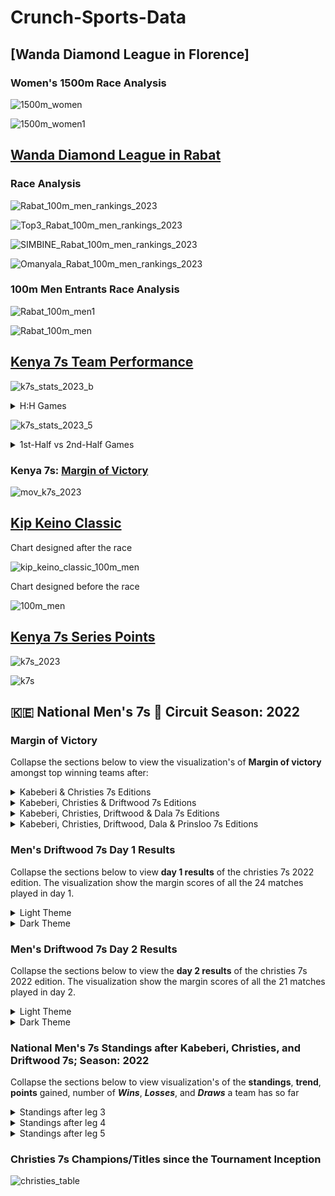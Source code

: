 # Crunch-Sports-Data

## [Wanda Diamond League in Florence]

### Women's 1500m Race Analysis

![1500m_women](https://github.com/manassehoduor/Crunch-Sports-Data/assets/20558188/5ca16dff-4772-4049-bb01-8c1ff375b465)

![1500m_women1](https://github.com/manassehoduor/Crunch-Sports-Data/assets/20558188/fd352c23-d0bf-43bd-8a43-21fd80a50a5a)

## [Wanda Diamond League in Rabat](https://github.com/manassehoduor/Crunch-Sports-Data/tree/main/Track%20%26%20Field%20Sports/Men/100%20m)

### Race Analysis

![Rabat_100m_men_rankings_2023](https://github.com/manassehoduor/Crunch-Sports-Data/assets/20558188/07cfa635-fa36-4b3b-bd7c-32b04b8e96ff)


![Top3_Rabat_100m_men_rankings_2023](https://github.com/manassehoduor/Crunch-Sports-Data/assets/20558188/0312788c-cb3b-45d4-9674-45a7ce8372b2)


![SIMBINE_Rabat_100m_men_rankings_2023](https://github.com/manassehoduor/Crunch-Sports-Data/assets/20558188/a7bcf3b8-cb3b-4317-ac0a-d2eff21fd8ec)


![Omanyala_Rabat_100m_men_rankings_2023](https://github.com/manassehoduor/Crunch-Sports-Data/assets/20558188/702b3f76-8d92-4994-805b-c499cfd014e2)

### 100m Men Entrants Race Analysis

![Rabat_100m_men1](https://github.com/manassehoduor/Crunch-Sports-Data/assets/20558188/d8373028-3afa-4af7-b5cc-c3a94c095b7f)

![Rabat_100m_men](https://github.com/manassehoduor/Crunch-Sports-Data/assets/20558188/c7e4e2f6-9e14-477b-bbd1-567d65d96486)

## [Kenya 7s Team Performance](https://github.com/manassehoduor/Crunch-Sports-Data/tree/main/Kenya_7s/Season_2023)

![k7s_stats_2023_b](https://github.com/manassehoduor/Crunch-Sports-Data/assets/20558188/cd43b54e-a4d2-4a7c-bfbe-97ed68865490)

<details><summary>H:H Games</summary>

![k7s_stats_2023_a](https://github.com/manassehoduor/Crunch-Sports-Data/assets/20558188/791d6678-bfbf-463d-b66c-e1fad55f33da)

</details>

![k7s_stats_2023_5](https://github.com/manassehoduor/Crunch-Sports-Data/assets/20558188/5e4e00da-c1cf-4bec-97fc-4217a124732d)

<details><summary>1st-Half vs 2nd-Half Games</summary>

![k7s_stats_2023_1](https://github.com/manassehoduor/Crunch-Sports-Data/assets/20558188/58fd9b96-f9d8-4691-9eda-cc611f4f61f1)
![k7s_stats_2023_2](https://github.com/manassehoduor/Crunch-Sports-Data/assets/20558188/9b0e4bac-fc88-40b7-9aab-531d84d49ab1)
![k7s_stats_2023_3](https://github.com/manassehoduor/Crunch-Sports-Data/assets/20558188/983f145e-b723-4986-b143-59e6b13befcc)
![k7s_stats_2023_4](https://github.com/manassehoduor/Crunch-Sports-Data/assets/20558188/80c18ecc-816f-4eee-9baa-ff213bb8b159)
![k7s_stats_2023_6](https://github.com/manassehoduor/Crunch-Sports-Data/assets/20558188/9e637218-8653-4aa1-a9b3-79a7048dcdea)
 
</details>

### Kenya 7s: [Margin of Victory]((https://github.com/manassehoduor/Crunch-Sports-Data/tree/main/Kenya_7s/Season_2023))

![mov_k7s_2023](https://github.com/manassehoduor/Crunch-Sports-Data/assets/20558188/31a9c9ac-6c58-4a97-9b35-5ec4fd64e3b7)

## [Kip Keino Classic](https://github.com/manassehoduor/Crunch-Sports-Data/tree/main/Track%20%26%20Field%20Sports/Men/100%20m)

Chart designed after the race

![kip_keino_classic_100m_men](https://github.com/manassehoduor/Crunch-Sports-Data/assets/20558188/213e4685-9323-4612-8dad-7226e287ae2f)

Chart designed before the race

![100m_men](https://github.com/manassehoduor/Crunch-Sports-Data/assets/20558188/307045fc-9d89-4df9-b7cb-42c603206243)

## [Kenya 7s Series Points](https://github.com/manassehoduor/Crunch-Sports-Data/tree/main/Kenya_7s/Season_2023)

![k7s_2023](https://github.com/manassehoduor/Crunch-Sports-Data/assets/20558188/d0a5c176-ad4b-4a1a-9ddd-e8fc8e3e7060)

![k7s](https://github.com/manassehoduor/Crunch-Sports-Data/assets/20558188/31fa1ffd-de8c-458b-aa68-8cf82a5bafe9)

## :kenya: National Men's 7s :rugby_football: Circuit Season: 2022

### Margin of Victory

Collapse the sections below to view the visualization's of **Margin of victory** amongst top winning teams after:

<details><summary>Kabeberi & Christies 7s Editions</summary>
  
![#Margin of Victory](https://user-images.githubusercontent.com/20558188/174490282-ced7842b-0811-4226-8b6d-62918f4df1dc.png)
  
</details>

<details><summary>Kabeberi, Christies & Driftwood 7s Editions</summary> 
  
![#Margin of Victory#3](https://user-images.githubusercontent.com/20558188/175767561-0f401dd7-d53f-4e19-8fbf-d7d3e812272f.png)
  
</details>

<details><summary>Kabeberi, Christies, Driftwood & Dala 7s Editions</summary>
  
![#Margin of Victory#4](https://user-images.githubusercontent.com/20558188/177976668-cd3e03f8-519a-4dd9-8c78-069d13f59892.png)
  
</details>

<details><summary>Kabeberi, Christies, Driftwood, Dala & Prinsloo 7s Editions</summary>
  
![#Margin of Victory#5](https://user-images.githubusercontent.com/20558188/178668239-18e28694-3d0c-4ca2-a6ab-bab69780dda1.png)
  
</details>

### Men's Driftwood 7s Day 1 Results

Collapse the sections below to view **day 1 results** of the christies 7s 2022 edition. The visualization show the margin scores of all the 24 matches played in day 1.

<details><summary>Light Theme</summary>

![2022_Driftwood7s_D1](https://user-images.githubusercontent.com/20558188/174490398-8453cc02-da4a-4c80-a564-62cd1dbbfd9f.png)

</details>

<details><summary>Dark Theme</summary>

![2022_Driftwood7s_D2](https://user-images.githubusercontent.com/20558188/174490410-a01dfc97-1c43-4378-9313-1e49580df038.png)

</details>

### Men's Driftwood 7s Day 2 Results

Collapse the sections below to view the **day 2 results** of the christies 7s 2022 edition. The visualization show the margin scores of all the 21 matches played in day 2.

<details><summary>Light Theme</summary>

![2022_Driftwood7s_D2_f](https://user-images.githubusercontent.com/20558188/174519029-b095458c-7383-498c-ad8a-96a8e75f714e.png)

</details>

<details><summary>Dark Theme</summary>

![2022_Driftwood7s_D2f](https://user-images.githubusercontent.com/20558188/174519049-6f74d6db-dae0-4924-8fe5-d60f571d4929.png)

</details>

### National Men's 7s Standings after Kabeberi, Christies, and Driftwood 7s; Season: 2022

Collapse the sections below to view visualization's of the **standings**, **trend**, **points** gained, number of ***Wins***, ***Losses***, and ***Draws*** a team has so far

<details><summary>Standings after leg 3</summary>
  
![standings_rnd3_A](https://user-images.githubusercontent.com/20558188/175366733-e2a73483-5d1f-431d-9e34-736c2f8b008d.png)

![standings_rnd3_B](https://user-images.githubusercontent.com/20558188/175366748-58da4f46-9d83-45d3-93b6-c28e5bea1dd4.png)

</details>

<details><summary>Standings after leg 4</summary>

![standings_rnd4_A](https://user-images.githubusercontent.com/20558188/177495578-a124fe09-fbd1-4cd2-ba56-d78d039cb039.png)

![standings_rnd4_B](https://user-images.githubusercontent.com/20558188/177495567-9a443771-bb60-44e4-9b21-78d1dfca3372.png)

</details>

<details><summary>Standings after leg 5</summary>

![standings_rnd5_A](https://user-images.githubusercontent.com/20558188/178668569-38cc8171-d06d-4af4-829e-700e576681dc.png)

![standings_rnd5_B](https://user-images.githubusercontent.com/20558188/178668575-2fbc2a03-998d-4afb-b316-4ee28a01ae23.png)

</details>

### Christies 7s Champions/Titles since the Tournament Inception

![christies_table](https://user-images.githubusercontent.com/20558188/175368160-0f04b78e-4811-4b4b-ac1d-aeaeb0601b7c.png)


